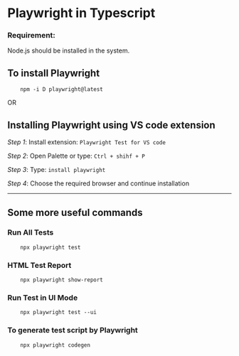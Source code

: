 # Playwright in Typescript

### Requirement: 
Node.js should be installed in the system.

## To install Playwright
        npm -i D playwright@latest

OR

## Installing Playwright using VS code extension

_Step 1_: Install extension: ```Playwright Test for VS code```

_Step 2_: Open Palette or type: ```Ctrl + shihf + P```

_Step 3_: Type: ```install playwright```

_Step 4_: Choose the required browser and continue installation

---
## Some more useful commands
### Run All Tests
        npx playwright test
### HTML Test Report
        npx playwright show-report
### Run Test in UI Mode
        npx playwright test --ui
### To generate test script by Playwright
        npx playwright codegen